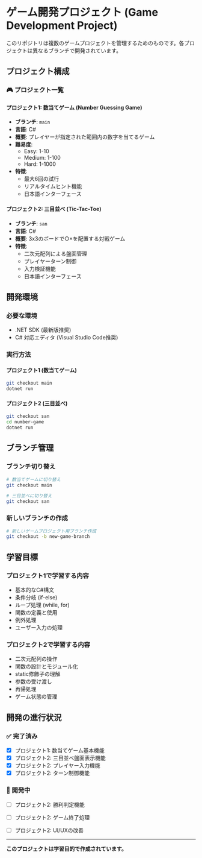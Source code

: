 # ゲーム開発プロジェクト (Game Development Project)

このリポジトリは複数のゲームプロジェクトを管理するためのものです。各プロジェクトは異なるブランチで開発されています。

## プロジェクト構成

### 🎮 プロジェクト一覧

#### プロジェクト1: 数当てゲーム (Number Guessing Game)
- **ブランチ**: `main`
- **言語**: C#
- **概要**: プレイヤーが指定された範囲内の数字を当てるゲーム
- **難易度**: 
  - Easy: 1-10
  - Medium: 1-100
  - Hard: 1-1000
- **特徴**:
  - 最大6回の試行
  - リアルタイムヒント機能
  - 日本語インターフェース

#### プロジェクト2: 三目並べ (Tic-Tac-Toe)
- **ブランチ**: `san`
- **言語**: C#
- **概要**: 3x3のボードで○×を配置する対戦ゲーム
- **特徴**:
  - 二次元配列による盤面管理
  - プレイヤーターン制御
  - 入力検証機能
  - 日本語インターフェース

## 開発環境

### 必要な環境
- .NET SDK (最新版推奨)
- C# 対応エディタ (Visual Studio Code推奨)

### 実行方法

#### プロジェクト1 (数当てゲーム)
```bash
git checkout main
dotnet run
```

#### プロジェクト2 (三目並べ)
```bash
git checkout san
cd number-game
dotnet run
```

## ブランチ管理

### ブランチ切り替え
```bash
# 数当てゲームに切り替え
git checkout main

# 三目並べに切り替え
git checkout san
```

### 新しいブランチの作成
```bash
# 新しいゲームプロジェクト用ブランチ作成
git checkout -b new-game-branch
```

## 学習目標

### プロジェクト1で学習する内容
- 基本的なC#構文
- 条件分岐 (if-else)
- ループ処理 (while, for)
- 関数の定義と使用
- 例外処理
- ユーザー入力の処理

### プロジェクト2で学習する内容
- 二次元配列の操作
- 関数の設計とモジュール化
- static修飾子の理解
- 参数の受け渡し
- 再帰処理
- ゲーム状態の管理

## 開発の進行状況

### ✅ 完了済み
- [x] プロジェクト1: 数当てゲーム基本機能
- [x] プロジェクト2: 三目並べ盤面表示機能
- [x] プロジェクト2: プレイヤー入力機能
- [x] プロジェクト2: ターン制御機能

### 🚧 開発中
- [ ] プロジェクト2: 勝利判定機能
- [ ] プロジェクト2: ゲーム終了処理
- [ ] プロジェクト2: UI/UXの改善






---

**このプロジェクトは学習目的で作成されています。**